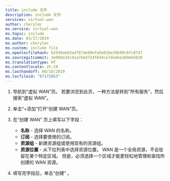 ```yaml
---
title: include 文件
description: include 文件
services: virtual-wan
author: cherylmc
ms.service: virtual-wan
ms.topic: include
ms.date: 03/27/2019
ms.author: cherylmc
ms.custom: include file
ms.openlocfilehash: b2549abd3a4f87de99efa9a916e39b99c6fc8747
ms.sourcegitcommit: 3e98da33c41a7bbd724f644ce7dedee169eb5028
ms.translationtype: HT
ms.contentlocale: zh-CN
ms.lasthandoff: 06/18/2019
ms.locfileid: "67172853"
---
```

1. 导航到“虚拟 WAN”页。 若要浏览到此页，一种方法是转到“所有服务”，然后搜索“虚拟 WAN”。 
1. 单击“+添加”打开“创建 WAN”页。  
1. 在“创建 WAN”  页上填写以下字段：

   * **名称** - 选择 WAN 的名称。
   * **订阅** - 选择要使用的订阅。
   * **资源组** - 新建资源组或使用现有的资源组。
   * **资源位置** - 从下拉列表中选择资源位置。 WAN 是一个全局资源，不会驻留在某个特定区域。 但是，必须选择一个区域才能更轻松地管理和查找所创建的 WAN 资源。
4. 填写完字段后，单击“创建”  。
